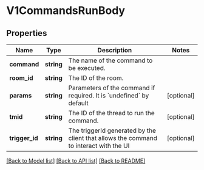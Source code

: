 # V1CommandsRunBody

## Properties
Name | Type | Description | Notes
------------ | ------------- | ------------- | -------------
**command** | **string** | The name of the command to be executed. | 
**room_id** | **string** | The ID of the room. | 
**params** | **string** | Parameters of the command if required. It is &#x60;undefined&#x60; by default | [optional] 
**tmid** | **string** | The ID of the thread to run the command. | [optional] 
**trigger_id** | **string** | The triggerId generated by the client that allows the command to interact with the UI | [optional] 

[[Back to Model list]](../../README.md#documentation-for-models) [[Back to API list]](../../README.md#documentation-for-api-endpoints) [[Back to README]](../../README.md)

